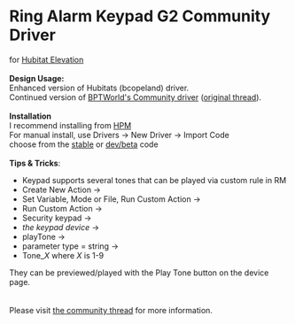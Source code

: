 # Ring Alarm Keypad G2 Community Driver
for <a href="https://hubitat.com/" target="_blank">Hubitat Elevation</a><br>
<br>
<b>Design Usage:</b><br>
Enhanced version of Hubitats (bcopeland) driver.<br>
Continued version of <a href='https://github.com/bptworld/Hubitat/tree/master/Drivers/Ring%20Alarm%20Keypad%20G2%20Community' target="_blank">BPTWorld's Community driver</a> (<a href="https://community.hubitat.com/t/82990" target="_blank">original thread</a>).<br>
<br>
<b>Installation</b><br>
I recommend installing from <a href="https://hubitatpackagemanager.hubitatcommunity.com/" target="_blank">HPM</a><br>
For manual install, use Drivers -> New Driver -> Import Code<br>
 choose from the <a href="https://raw.githubusercontent.com/jkister/hubitat/master/drivers/rakg2/rakg2-driver.groovy" target="_blank">stable</a> or <a href="https://raw.githubusercontent.com/jkister/hubitat/develop/drivers/rakg2/rakg2-driver.groovy" target="_blank">dev/beta</a> code<br>
<br>
<b>Tips & Tricks</b>:<br>
* Keypad supports several tones that can be played via custom rule in RM
 * Create New Action -> 
 * Set Variable, Mode or File, Run Custom Action -> 
 * Run Custom Action -> 
 * Security keypad -> 
 * <i>the keypad device</i> -> 
 * playTone -> 
 * parameter type = string -> 
 * Tone_<i>X</i> where <i>X</i> is 1-9

 They can be previewed/played with the Play Tone button on the device page.<br>
<br>
<br>
Please visit <a href='https://community.hubitat.com/t/107035' target="_blank">the community thread</a> for more information.
